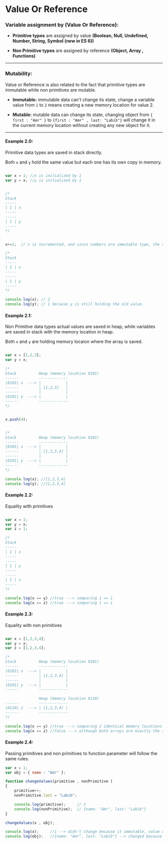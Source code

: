 # Value Or Reference

### Variable assignment by (Value Or Reference):
* **Primitive types** are assigned by value **(Boolean, Null, Undefined, Number, String, Symbol (new in ES 6))**

* **Non Primitive types** are assigned by reference **(Object, Array , Functions)**

---

### Mutability:

Value or Reference is also related to the fact that primitive types are immutable while non primitives are mutable.

* **Immutable:** immutable data can't change its state, change a variable value from `1` to `2` means creating a new memory location for value 2.

* **Mutable:** mutable data can change its state, changing object from  `{ first : "Amr" }` to  `{first : "Amr" , last: "Labib"}` will change it in the current memory location without creating any new object for it.

---

#### Example 2.0:
Primitive data types are saved in stack directly.

Both `x` and `y` hold the same value but each one has its own copy in memory.

```javascript

var x = 1; //x is initialized by 1
var y = x; //y is initialized by 1


/*
Stack
-----
| 1 | x
-----
-----
| 1 | y
-----
*/


x+=1;  // x is incremented, and since numbers are immutable type, the variables x will be assigned to a new object and will keep the old value as is because its immutable.

/*
Stack
-----
| 2 | x
-----
-----
| 1 | y
-----
*/

console.log(x); // 2
console.log(y); // 1 because y is still holding the old value.

```


#### Example 2.1:
Non Primitive data types actual values are saved in heap, while variables are saved in stack with the memory location in heap.

Both `x` and `y` are holding memory locaion where the array is saved.


```javascript

var x = [1,2,3];
var y = x;

/*
Stack          Heap (memory location 0101)
------         -------------
|0101| x  ---> |           |
------         | [1,2,3]   |
------         |           |
|0101| y  ---> |           |
------         -------------
*/


x.push(4);


/*
Stack          Heap (memory location 0101)
------         -------------
|0101| x  ---> |           |
------         | [1,2,3,4] |
------         |           |
|0101| y  ---> |           |
------         -------------
*/

console.log(x); //[1,2,3,4]
console.log(y); //[1,2,3,4]

```

#### Example 2.2:

Equality with primitives

```javascript

var x = 1;
var y = x;
var z = 1;

/*
Stack
-----
| 1 | x
-----
-----
| 1 | y
-----
-----
| 1 | z
-----
*/

console.log(x == y) //true ---> comparing 1 == 1
console.log(x == z) //true ---> comparing 1 == 1
```

#### Example 2.3:

Equality with non primitives

```javascript

var x = [1,2,3,4];
var y = x;
var z = [1,2,3,4];

/*
Stack          Heap (memory location 0101)
------         -------------
|0101| x  ---> |           |
------         | [1,2,3,4] |
------         |           |
|0101| y  ---> |           |
------         -------------

               Heap (memory location 0110)
------         -------------
|0110| z  ---> | [1,2,3,4] |
------         -------------
*/

console.log(x == y) //true ---> comparing 2 identical memory locations 0101 == 0101 is true
console.log(x == z) //false ---> although both arrays are exactly the same but the result is false because we are comparing 2 different memory locations 0101 == 0110 is false

```

#### Example 2.4:

Passing primitives and non primitives to function parameter will follow the same rules.

```javascript
var x = 1;
var obj = { name : "Amr" };

function changeValues(primitive , nonPrimitive )
{
    primitive++;
    nonPrimitive.last = "Labib";

    console.log(primitive);     // 2 
    console.log(nonPrimitive);  // {name: "Amr", last: "Labib"}
}

changeValues(x , obj);

console.log(x);     //1 --> didn't change because it immutable, value changed inside function created new memory location for it.
console.log(obj);   //{name: "Amr", last: "Labib"} --> changed because its a non primitive and obj passed to function by reference and the changed value is changed in referenced location
```

